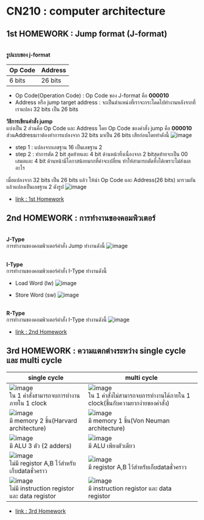 # CN210 : computer architecture

## 1st HOMEWORK : Jump format (J-format)
<br>**รูปแบบของ j-format**

| Op Code | Address |
| ------- | ------- |
|6 bits|26 bits|

* Op Code(Operation Code) : Op Code ของ J-format คือ **000010**
* Address หรือ jump target address : จะเป็นตำแหน่งที่เราจะกระโดดไปทำงานหลังจากที่เราแปลง 32 bits เป็น 26 bits <br>

**วิธีการเขียนคำสั่ง jump** <br>
แบ่งเป็น 2 ส่วนคือ Op Code และ Address โดย Op Code ของคำสั่ง jump คือ **000010** ส่วนAddressเราต้องทำการแปลงจาก 32 bits มาเป็น 26 bits เสียก่อนโดยทำดังนี้
![image](https://scontent.fbkk12-2.fna.fbcdn.net/v/t1.0-0/p480x480/94701495_2335369096763553_3772555361337212928_o.jpg?_nc_cat=104&_nc_sid=730e14&_nc_ohc=NWmD8ESa498AX-Z6-lB&_nc_ht=scontent.fbkk12-2.fna&_nc_tp=6&oh=aa35d2b4e85b2fc966ddcc303e13e192&oe=5ECBF73A)
* step 1 : แปลงจากเลขฐาน 16 เป็นเลขฐาน 2
* step 2 : ทำการตัด 2 bit สุดท้ายและ 4 bit ด้านหน้าทิ้งเนื่องจาก 2 bitสุดท้ายจะเป็น 00 เสมอและ 4 bit ด้านหน้ามีโอกาสน้อยมากที่ค่าจะเปลี่ยน ทำให้สามารถตัดทิ้งได้เพราะไม่ส่งผลอะไร <br>

เมื่อแปลงจาก 32 bits เป็น 26 bits แล้ว ให้นำ Op Code และ Address(26 bits) มารวมกันแล้วแปลงเป็นเลขฐาน 2 ดังรูป 
![image](https://scontent.fbkk8-2.fna.fbcdn.net/v/t1.0-0/p480x480/94519391_2335385786761884_110292784476323840_o.jpg?_nc_cat=107&_nc_sid=730e14&_nc_ohc=5hnIpx9pSGoAX9Ibi2y&_nc_ht=scontent.fbkk8-2.fna&_nc_tp=6&oh=d305892999f80f1747bc7dec163759ba&oe=5ECC443F) 
<br>
* [link : 1st Homework](https://www.youtube.com/watch?v=skleZIstKQc)

## 2nd HOMEWORK : การทำงานของคอมพิวเตอร์
<br>**J-Type**
<br>การทำงานของคอมพิวเตอร์คำสั่ง Jump ทำงานดังนี้
![image](https://scontent.fbkk9-2.fna.fbcdn.net/v/t1.0-9/p960x960/94644736_2335460750087721_2265015393695301632_o.jpg?_nc_cat=109&_nc_sid=730e14&_nc_ohc=9vbuAWyqfv0AX8ySHIn&_nc_ht=scontent.fbkk9-2.fna&_nc_tp=6&oh=368b8931d8a7a597a7a822b55c757a83&oe=5ECD1619)

<br>**I-Type**
<br>การทำงานของคอมพิวเตอร์คำสั่ง I-Type ทำงานดังนี้
* Load Word (lw)
![image](https://scontent.fbkk12-2.fna.fbcdn.net/v/t1.0-9/p960x960/95024979_2335509466749516_471561458908397568_o.jpg?_nc_cat=104&_nc_sid=730e14&_nc_ohc=DsDhUrofu1oAX_jJfOR&_nc_ht=scontent.fbkk12-2.fna&_nc_tp=6&oh=150340915e1b5155dcafdb080dbaed29&oe=5ECD7C6C)

* Store Word (sw)
![image](https://scontent.fbkk12-1.fna.fbcdn.net/v/t1.0-9/p960x960/95063997_2335509456749517_7434998807860871168_o.jpg?_nc_cat=106&_nc_sid=730e14&_nc_ohc=k7lL8p8qw3oAX8TQHRC&_nc_ht=scontent.fbkk12-1.fna&_nc_tp=6&oh=0dfb0f52369f67fdb76e6060572cbaac&oe=5ECE8A8A)

<br>**R-Type**
<br>การทำงานของคอมพิวเตอร์คำสั่ง I-Type ทำงานดังนี้
![image](https://scontent.fbkk12-2.fna.fbcdn.net/v/t1.0-9/p960x960/94928612_2335520910081705_1391097185134706688_o.jpg?_nc_cat=104&_nc_sid=730e14&_nc_ohc=OFtFropaAbcAX_KgZye&_nc_ht=scontent.fbkk12-2.fna&_nc_tp=6&oh=e6e85d2de374a2af7cf7f1637e8b39c2&oe=5ECDC0B6)

* [link : 2nd Homework](https://www.youtube.com/watch?v=7si2xAQyQ2k)

## 3rd HOMEWORK : ความแตกต่างระหว่าง single cycle และ multi cycle

| single cycle | multi cycle |
| ------- | ------- |
|![image](https://scontent.fbkk12-4.fna.fbcdn.net/v/t1.0-9/94442656_2335545196745943_4017612434171756544_n.jpg?_nc_cat=103&_nc_sid=730e14&_nc_ohc=cijODhik3NoAX9LO1F2&_nc_ht=scontent.fbkk12-4.fna&oh=a9d2234ae2bedfc37f7592f03060a1d4&oe=5ECCD2E4)<br>ใน 1 คำสั่งสามารถจบการทำงานภายใน 1 clock|![image](https://scontent.fbkk12-2.fna.fbcdn.net/v/t1.0-9/94884180_2335545200079276_170332192436649984_n.jpg?_nc_cat=105&_nc_sid=730e14&_nc_ohc=9yKIl2fOGyIAX-LU3Mp&_nc_ht=scontent.fbkk12-2.fna&oh=453fd1d350e9953b8414725afa24f352&oe=5ECD0109)<br>ใน 1 คำสั่งไม่สามารถจบการทำงานได้ภายใน 1 clock(ขึ้นกับความยากง่ายของคำสั่ง)|
|![image](https://scontent.fbkk12-2.fna.fbcdn.net/v/t1.0-9/95258776_2335547863412343_5459161036764479488_n.jpg?_nc_cat=105&_nc_sid=730e14&_nc_ohc=ZzyqqX49_i0AX_p-Ox9&_nc_ht=scontent.fbkk12-2.fna&oh=9525dfe1c02a61a6dd3632866c3366eb&oe=5ECD1389)<br>มี memory 2 ชิ้น(Harvard architecture)|![image](https://scontent.fbkk13-1.fna.fbcdn.net/v/t1.0-9/95056024_2335547856745677_2377260902232621056_n.jpg?_nc_cat=108&_nc_sid=730e14&_nc_ohc=3dhXnWDqYXIAX_SCIaA&_nc_ht=scontent.fbkk13-1.fna&oh=18d7eed15b46e93499c6edb3ed619d6f&oe=5ECC7309)<br>มี memory 1 ชิ้น(Von Neuman architecture)|
|![image](https://scontent.fbkk12-3.fna.fbcdn.net/v/t1.0-9/95494492_2335551273412002_5143926783883608064_n.jpg?_nc_cat=102&_nc_sid=730e14&_nc_ohc=KTZYJt2fcEMAX_Vi3L4&_nc_ht=scontent.fbkk12-3.fna&oh=8eddb70a33865862dba2b2b9bc9d47ca&oe=5ECD1A2C)<br>มี ALU 3 ตัว (2 adders)|![image](https://scontent.fbkk12-2.fna.fbcdn.net/v/t1.0-9/94880810_2335551243412005_572084635895332864_n.jpg?_nc_cat=104&_nc_sid=730e14&_nc_ohc=MYExwdOlOYoAX-kSfVB&_nc_ht=scontent.fbkk12-2.fna&oh=66b885fbae17c4110df40874a58fc3b6&oe=5ECCBCDD)<br>มี ALU เพียงตัวเดียว|
|![image](https://scontent.fbkk8-3.fna.fbcdn.net/v/t1.0-9/94768354_2335554010078395_1954068372874330112_n.jpg?_nc_cat=111&_nc_sid=730e14&_nc_ohc=FdCUN35-wioAX9p9PsJ&_nc_ht=scontent.fbkk8-3.fna&oh=dfb1e2a067ec98bb8d79592352d87acd&oe=5ECD2D6C)<br>ไม่มี registor A,B ไว้สำหรับเก็บdataชั่วคราว|![image](https://scontent.fbkk12-1.fna.fbcdn.net/v/t1.0-9/94976779_2335554006745062_3618777841170120704_n.jpg?_nc_cat=106&_nc_sid=730e14&_nc_ohc=uBbcCRvWNXcAX_ARph6&_nc_ht=scontent.fbkk12-1.fna&oh=fbaa5329ba22dddc2e72b75514332485&oe=5ECEBCDF)<br>มี registor A,B ไว้สำหรับเก็บdataชั่วคราว|
|![image](https://scontent.fbkk8-2.fna.fbcdn.net/v/t1.0-9/95159582_2335557786744684_2563854863054143488_n.jpg?_nc_cat=107&_nc_sid=730e14&_nc_ohc=Pr7PEKC4ecQAX_Nvm6F&_nc_ht=scontent.fbkk8-2.fna&oh=0120f01f1638a54b5b3e0eac2acf96ff&oe=5ECFD37E)<br>ไม่มี instruction registor และ data registor|![image](https://scontent.fbkk12-1.fna.fbcdn.net/v/t1.0-9/95379513_2335557780078018_7070447704672829440_n.jpg?_nc_cat=106&_nc_sid=730e14&_nc_ohc=wh99XjMR2kYAX93w8pn&_nc_ht=scontent.fbkk12-1.fna&oh=789445debc02e73b829128acc8fafc93&oe=5ECEB37B)<br>มี instruction registor และ data registor|

* [link : 3rd Homework](https://www.youtube.com/watch?v=-tSL3mxhbcg&t=14s)
